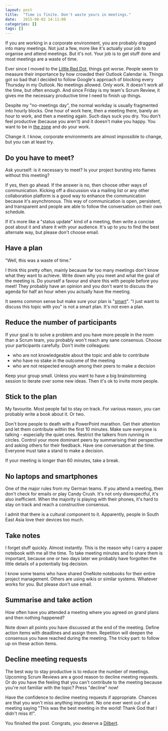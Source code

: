 ```yaml
---
layout: post
title:  "Time is finite. Don't waste yours in meetings."
date:   2015-08-02 14:11:00
categories: []
tags: []
---
```


If you are working in a corporate environment, you are probably dragged into many meetings. Not just a few, more like it's actually your job to organise and attend meetings. But it's not. Your job is to get stuff done and most meetings are a waste of time.

Ever since I moved to the [Little Red Dot](https://en.wikipedia.org/wiki/Little_red_dot), things got worse. People seem to measure their importance by how crowded their Outlook Calendar is. Things got so bad that I decided to follow Google's approach of blocking every Thursday in my Outlook. No meetings allowed. Only work. It doesn't work all the time, but often enough. And since Friday is my team's Scrum Review, it gives me the necessary productive time I need to finish up things.

Despite my "no-meetings day", the normal workday is usually fragmented into hourly blocks. One hour of work here, then a meeting there, barely an hour to work, and then a meeting again. Such days suck you dry. You don't feel productive (because you aren't) and it doesn't make you happy. You want to be in [the zone](https://en.wikipedia.org/wiki/Flow_(psychology)) and do your work.

Change it. I know, corporate environments are almost impossible to change, but you can at least try.

## Do you have to meet?

Ask yourself: is it necessary to meet? Is your project bursting into flames without this meeting?

If yes, then go ahead. If the answer is no, then choose other ways of communication. Kicking off a discussion via a mailing list or any other collaboration platform is a good way to enhance the communication because it's asynchronous. This way of communication is open, persistent, and transparent and people are able to follow the conversation on their own schedule.

If it's more like a "status update" kind of a meeting, then write a concise post about it and share it with your audience. It's up to you to find the best alternate way, but please don't choose email.

## Have a plan

"Well, this was a waste of time."

I think this pretty often, mainly because far too many meetings don't know what they want to achieve. Write down why you meet and what the goal of the meeting is. Do yourself a favour and share this with people before you meet! They probably have an opinion and you don't want to discuss the agenda for half an hour when you actually have the meeting.

It seems common sense but make sure your plan is "[smart](https://en.wikipedia.org/wiki/SMART_criteria)". "I just want to discuss this topic with you" is not a smart plan. It's not even a plan.

## Reduce the number of participants

If your goal is to solve a problem and you have more people in the room than a Scrum team, you probably won't reach any sane consensus.
Choose your participants carefully. Don't invite colleagues:

- who are not knowledgeable about the topic and able to contribute
- who have no stake in the outcome of the meeting
- who are not respected enough among their peers to make a decision

Keep your group small. Unless you want to have a big brainstorming session to iterate over some new ideas. Then it's ok to invite more people.

## Stick to the plan

My favourite. Most people fail to stay on track. For various reason, you can probably write a book about it. Or two.

Don't bore people to death with a PowerPoint marathon. Get their attention and let them contribute within the first 10 minutes. Make sure everyone is talking - especially the quiet ones. Restrict the talkers from running in circles. Control your more dominant peers by summarising their perspective and asking others for their feedback. Have one conversation at the time. Everyone must take a stand to make a decision.

If your meeting is longer than 60 minutes, take a break.

## No laptops and smartphones

One of the major rules from my German teams. If you attend a meeting, then don't check for emails or play Candy Crush. It's not only disrespectful, it's also inefficient. When the majority is playing with their phones, it's hard to stay on track and reach a constructive consensus.

I admit that there is a cultural component to it. Apparently, people in South East Asia love their devices too much.

## Take notes

I forget stuff quickly. Almost instantly. This is the reason why I carry a paper notebook with me all the time. To take meeting minutes and to share them is important, because one or two days later we probably have forgotten the little details of a potentially big decision.

I know some teams who have shared OneNote notebooks for their entire project management. Others are using wikis or similar systems. Whatever works for you. But please don't use email.

## Summarise and take action

How often have you attended a meeting where you agreed on grand plans and then nothing happened?

Note down all points you have discussed at the end of the meeting. Define action items with deadlines and assign them. Repetition will deepen the consensus you have reached during the meeting. The tricky part: to follow up on these action items.

## Decline meeting requests

The best way to stay productive is to reduce the number of meetings. Upcoming Scrum Reviews are a good reason to decline meeting requests. Or do you have the feeling that you can't contribute to the meeting because you're not familiar with the topic? Press "decline" now!

Have the confidence to decline meeting requests if appropriate. Chances are that you won't miss anything important. No one ever went out of a meeting saying "This was the best meeting in the world! Thank God that I didn't miss it!".

You finished the post. Congrats, you deserve a [Dilbert](http://dilbert.com/strip/2001-06-27).

